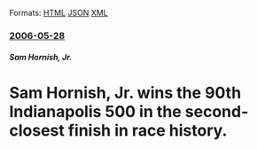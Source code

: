 
Formats: [HTML](/news/2006/05/28/sam-hornish-jr-wins-the-90th-indianapolis-500-in-the-second-closest-finish-in-race-history.html)  [JSON](/news/2006/05/28/sam-hornish-jr-wins-the-90th-indianapolis-500-in-the-second-closest-finish-in-race-history.json)  [XML](/news/2006/05/28/sam-hornish-jr-wins-the-90th-indianapolis-500-in-the-second-closest-finish-in-race-history.xml)  

### [2006-05-28](/news/2006/05/28/index.md)

##### Sam Hornish, Jr.
#  Sam Hornish, Jr. wins the 90th Indianapolis 500 in the second-closest finish in race history.



